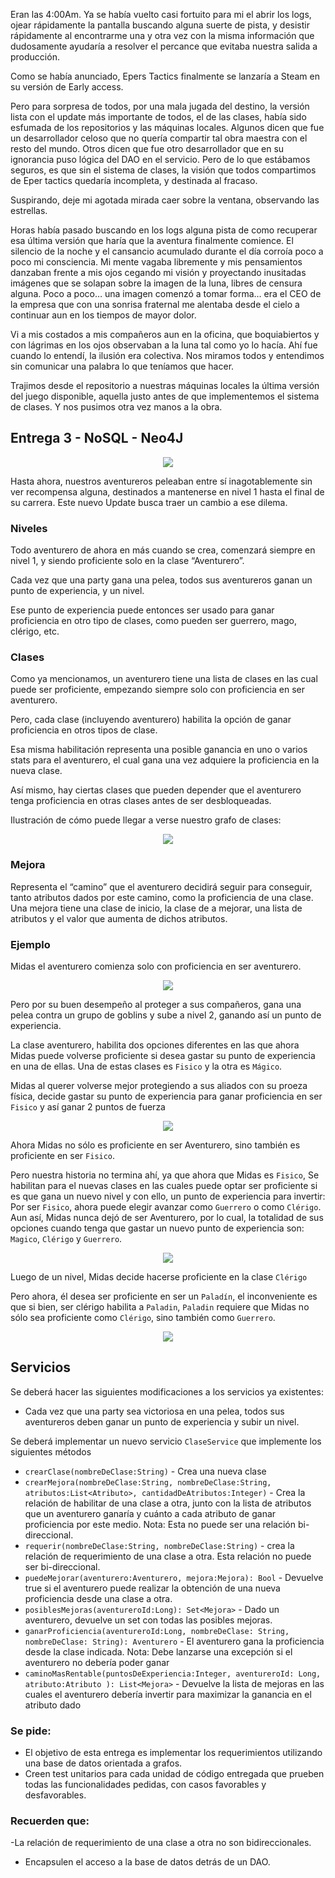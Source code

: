Eran las 4:00Am. Ya se había vuelto casi fortuito para mi el abrir los logs, ojear rápidamente la pantalla buscando alguna suerte de pista, y desistir rápidamente al encontrarme una y otra vez con la misma información que dudosamente ayudaría a resolver el percance que evitaba nuestra salida a producción.

Como se había anunciado, Epers Tactics finalmente se lanzaría a Steam en su versión de Early access.

Pero para sorpresa de todos,  por una mala jugada del destino, la versión lista con el update más importante de todos, el de las clases, había sido esfumada de los repositorios y las máquinas locales.
 Algunos dicen que fue un desarrollador celoso que no quería compartir tal obra maestra con el resto del mundo. Otros dicen que fue otro desarrollador que en su ignorancia puso lógica del DAO en el servicio. Pero de lo que estábamos seguros, es que sin el sistema de clases, la visión que todos compartimos de Eper tactics quedaría incompleta, y destinada al fracaso.

Suspirando, deje mi agotada mirada caer sobre la ventana, observando las estrellas. 

Horas había pasado buscando en los logs alguna pista de como recuperar esa última versión que haría que la aventura finalmente comience.
El silencio de la noche y el cansancio acumulado durante el día corroía poco a poco mi consciencia. Mi mente vagaba libremente y mis pensamientos danzaban frente a mis ojos cegando mi visión y proyectando inusitadas imágenes que se solapan sobre la imagen de la luna, libres de censura alguna. 
Poco a poco… una imagen comenzó a tomar forma… era el CEO de la empresa que con una sonrisa fraternal me alentaba desde el cielo a continuar aun en los tiempos de mayor dolor.

Vi a mis costados a mis compañeros aun en la oficina, que boquiabiertos  y con lágrimas en los ojos observaban a la luna tal como yo lo hacía. Ahí fue cuando lo entendí, la ilusión era colectiva.  Nos miramos todos y entendimos sin comunicar una palabra lo que teníamos que hacer. 

Trajimos desde el repositorio a nuestras máquinas locales la última versión del juego disponible, aquella justo antes de que implementemos el sistema de clases. Y nos pusimos otra vez manos a la obra.


## Entrega 3 - NoSQL - Neo4J

<p align="center">
  <img src="tp3.jpg" />
</p>

Hasta ahora, nuestros aventureros peleaban entre sí inagotablemente sin ver recompensa alguna, destinados a mantenerse en nivel 1 hasta el final de su carrera. Este nuevo Update busca traer un cambio a ese dilema.

### Niveles

Todo aventurero de ahora en más cuando se crea, comenzará siempre en nivel 1, y siendo proficiente solo en la clase “Aventurero”.

Cada vez que una party gana una pelea, todos sus aventureros ganan un punto de experiencia, y un nivel. 

Ese punto de experiencia puede entonces ser usado para ganar proficiencia en otro tipo de clases, como pueden ser guerrero, mago, clérigo, etc.


### Clases

Como ya mencionamos, un aventurero tiene una lista de clases en las cual puede ser proficiente, empezando siempre solo con proficiencia en ser aventurero.

Pero, cada clase (incluyendo aventurero) habilita la opción de ganar proficiencia en otros tipos de clase.

Esa misma habilitación representa una posible ganancia en uno o varios stats para el aventurero, el cual gana una vez adquiere la proficiencia en la nueva clase.

Así mismo, hay ciertas clases que pueden depender que el aventurero tenga proficiencia en otras clases antes de ser desbloqueadas.

Ilustración de cómo puede llegar a verse nuestro grafo de clases:

<p align="center">
  <img src="grafo.png" />
</p>

### Mejora

Representa el “camino” que el aventurero decidirá seguir para conseguir, tanto atributos dados por este camino, como la proficiencia de una clase.
Una mejora tiene una clase de inicio, la clase de a mejorar, una lista de atributos y el valor que aumenta de dichos atributos.


### Ejemplo

Midas el aventurero comienza solo con proficiencia en ser aventurero.

<p align="center">
  <img src="grafo-aventurero.png" />
</p>


Pero por su buen desempeño al proteger a sus compañeros, gana una pelea contra un grupo de goblins y sube a nivel 2, ganando así un punto de experiencia.

La clase aventurero, habilita dos opciones diferentes en las que ahora Midas puede volverse proficiente si desea gastar su punto de experiencia en una de ellas.
Una de estas clases es `Fisico`  y la otra es `Mágico`. 

Midas al querer volverse mejor protegiendo a sus aliados con su proeza física, decide gastar su punto de experiencia para ganar proficiencia en ser `Fisico` y así ganar 2 puntos de fuerza 


<p align="center">
  <img src="grafo-fuerza.png" />
</p>

Ahora Midas no sólo es proficiente en ser Aventurero, sino también es proficiente en ser `Fisico`.

Pero nuestra historia no termina ahí, ya que ahora que Midas es `Fisico`, Se habilitan para el nuevas clases en las cuales puede optar ser proficiente si es que gana un nuevo nivel y con ello, un punto de experiencia para invertir: 
Por ser `Fisico`, ahora puede elegir avanzar como `Guerrero` o como `Clérigo`. Aun así, Midas nunca dejó de ser Aventurero, por lo cual, la totalidad de sus opciones cuando tenga que gastar un nuevo punto de experiencia son: `Magico`, `Clérigo` y `Guerrero`.


<p align="center">
  <img src="grafo-fuerza2.jpg" />
</p>

Luego de un nivel, Midas decide hacerse proficiente en la clase `Clérigo`

Pero ahora, él desea ser proficiente en ser un `Paladín`, el inconveniente es que si bien, ser clérigo habilita a `Paladin`, `Paladin` requiere que Midas no sólo sea proficiente como `Clérigo`, sino también como `Guerrero`.

<p align="center">
  <img src="grafo2.png" />
</p>

## Servicios

Se deberá hacer las siguientes modificaciones a los servicios ya existentes:

- Cada vez que una party sea victoriosa en una pelea, todos sus aventureros deben ganar un punto de experiencia y subir un nivel.

Se deberá implementar un nuevo servicio `ClaseService` que implemente los siguientes métodos

- `crearClase(nombreDeClase:String)` - Crea una nueva clase
- `crearMejora(nombreDeClase:String, nombreDeClase:String, atributos:List<Atributo>, cantidadDeAtributos:Integer)` - Crea la relación de habilitar de una clase a otra, junto con la lista de atributos que un aventurero ganaría y cuánto a cada atributo de ganar proficiencia por este medio. Nota: Esta no puede ser una relación bi-direccional.
- `requerir(nombreDeClase:String, nombreDeClase:String)` - crea la relación de requerimiento de una clase a otra. Esta relación no puede ser bi-direccional.
- `puedeMejorar(aventurero:Aventurero, mejora:Mejora): Bool` - Devuelve true si el aventurero puede realizar la obtención de una nueva proficiencia desde una clase a otra.
- `posiblesMejoras(aventureroId:Long): Set<Mejora>` - Dado un aventurero, devuelve un set con todas las posibles mejoras.
- `ganarProficiencia(aventureroId:Long, nombreDeClase: String, nombreDeClase: String): Aventurero` - El aventurero gana la proficiencia desde la clase indicada. Nota: Debe lanzarse una excepción si el aventurero no debería poder ganar 
- `caminoMasRentable(puntosDeExperiencia:Integer, aventureroId: Long, atributo:Atributo ): List<Mejora>` - Devuelve la lista de mejoras en las cuales el aventurero debería invertir para maximizar la ganancia en el atributo dado


### Se pide:
- El objetivo de esta entrega es implementar los requerimientos utilizando una base de datos orientada a grafos.
- Creen test unitarios para cada unidad de código entregada que prueben todas las funcionalidades pedidas, con casos favorables y desfavorables.

### Recuerden que:
-La relación de requerimiento de una clase a otra no son bidireccionales. 
- Encapsulen el acceso a la base de datos detrás de un DAO.

